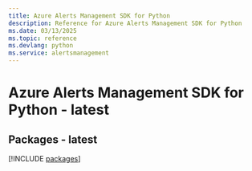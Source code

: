 ```yaml
---
title: Azure Alerts Management SDK for Python
description: Reference for Azure Alerts Management SDK for Python
ms.date: 03/13/2025
ms.topic: reference
ms.devlang: python
ms.service: alertsmanagement
---
```

# Azure Alerts Management SDK for Python - latest
## Packages - latest
[!INCLUDE [packages](alerts-management-index.md)]